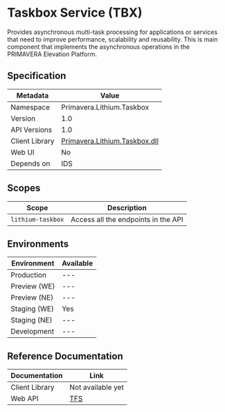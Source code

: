 # Taskbox Service (TBX)

Provides asynchronous multi-task processing for applications or services that need to improve performance, scalability and reusability. This is main component that implements the asynchronous operations in the PRIMAVERA Elevation Platform.

## Specification

| Metadata | Value |
| - | - |
| Namespace | Primavera.Lithium.Taskbox |
| Version | 1.0 |
| API Versions | 1.0 |
| Client Library | [Primavera.Lithium.Taskbox.dll]() |
| Web UI | No |
| Depends on | IDS |

## Scopes

| Scope | Description |
| - | - |
| `lithium-taskbox` | Access all the endpoints in the API |

## Environments

| Environment | Available |
| - | - |
| Production | --- |
| Preview (WE) | --- |
| Preview (NE) | --- |
| Staging (WE) | Yes |
| Staging (NE) | --- |
| Development | --- |

## Reference Documentation

| Documentation | Link |
| - | - |
| Client Library | Not available yet |
| Web API | [TFS](https://tfs.primaverabss.com/tfs/P.TEC.Elevation/Lithium/_versionControl?path=%24%2FLithium%2FMicroservices%2FCommon%2FTBX%2FMainline%2Freadme.md&version=T&_a=preview) |
